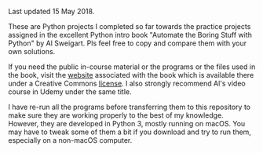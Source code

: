 Last updated 15 May 2018.

These are Python projects I completed so far towards the practice projects assigned in the excellent Python intro book "Automate the Boring Stuff with Python" by Al Sweigart. Pls feel free to copy and compare them with your own solutions.  

If you need the public in-course material or the programs or the files used in the book, visit the [website](https://automatetheboringstuff.com/) associated with the book which is available there under a Creative Commons [license](https://creativecommons.org/licenses/by-nc-sa/3.0/legalcode). I also strongly recommend Al's video course in Udemy under the same title.

I have re-run all the programs before transferring them to this repository to make sure they are working properly to the best of my knowledge. However, they are developed in Python 3, mostly running on macOS. You may have to tweak some of them a bit if you download and try to run them, especially on a non-macOS computer.
